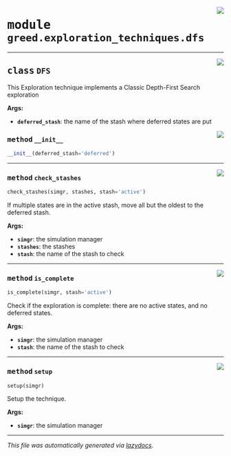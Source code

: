 <!-- markdownlint-disable -->

<a href="https://github.com/ucsb-seclab/greed/tree/main/greed/exploration_techniques/dfs.py#L0"><img align="right" style="float:right;" src="https://img.shields.io/badge/-source-cccccc?style=flat-square"></a>

# <kbd>module</kbd> `greed.exploration_techniques.dfs`






---

<a href="https://github.com/ucsb-seclab/greed/tree/main/greed/exploration_techniques/dfs.py#L4"><img align="right" style="float:right;" src="https://img.shields.io/badge/-source-cccccc?style=flat-square"></a>

## <kbd>class</kbd> `DFS`
This Exploration technique implements a Classic Depth-First Search exploration 

**Args:**
 
 - <b>`deferred_stash`</b>:  the name of the stash where deferred states are put 

<a href="https://github.com/ucsb-seclab/greed/tree/main/greed/exploration_techniques/dfs.py#L10"><img align="right" style="float:right;" src="https://img.shields.io/badge/-source-cccccc?style=flat-square"></a>

### <kbd>method</kbd> `__init__`

```python
__init__(deferred_stash='deferred')
```








---

<a href="https://github.com/ucsb-seclab/greed/tree/main/greed/exploration_techniques/dfs.py#L23"><img align="right" style="float:right;" src="https://img.shields.io/badge/-source-cccccc?style=flat-square"></a>

### <kbd>method</kbd> `check_stashes`

```python
check_stashes(simgr, stashes, stash='active')
```

If multiple states are in the active stash, move all but the oldest to the deferred stash. 

**Args:**
 
 - <b>`simgr`</b>:  the simulation manager 
 - <b>`stashes`</b>:  the stashes 
 - <b>`stash`</b>:  the name of the stash to check 

---

<a href="https://github.com/ucsb-seclab/greed/tree/main/greed/exploration_techniques/dfs.py#L44"><img align="right" style="float:right;" src="https://img.shields.io/badge/-source-cccccc?style=flat-square"></a>

### <kbd>method</kbd> `is_complete`

```python
is_complete(simgr, stash='active')
```

Check if the exploration is complete: there are no active states, and no deferred states. 

**Args:**
 
 - <b>`simgr`</b>:  the simulation manager 
 - <b>`stash`</b>:  the name of the stash to check 

---

<a href="https://github.com/ucsb-seclab/greed/tree/main/greed/exploration_techniques/dfs.py#L14"><img align="right" style="float:right;" src="https://img.shields.io/badge/-source-cccccc?style=flat-square"></a>

### <kbd>method</kbd> `setup`

```python
setup(simgr)
```

Setup the technique. 

**Args:**
 
 - <b>`simgr`</b>:  the simulation manager 




---

_This file was automatically generated via [lazydocs](https://github.com/ml-tooling/lazydocs)._
